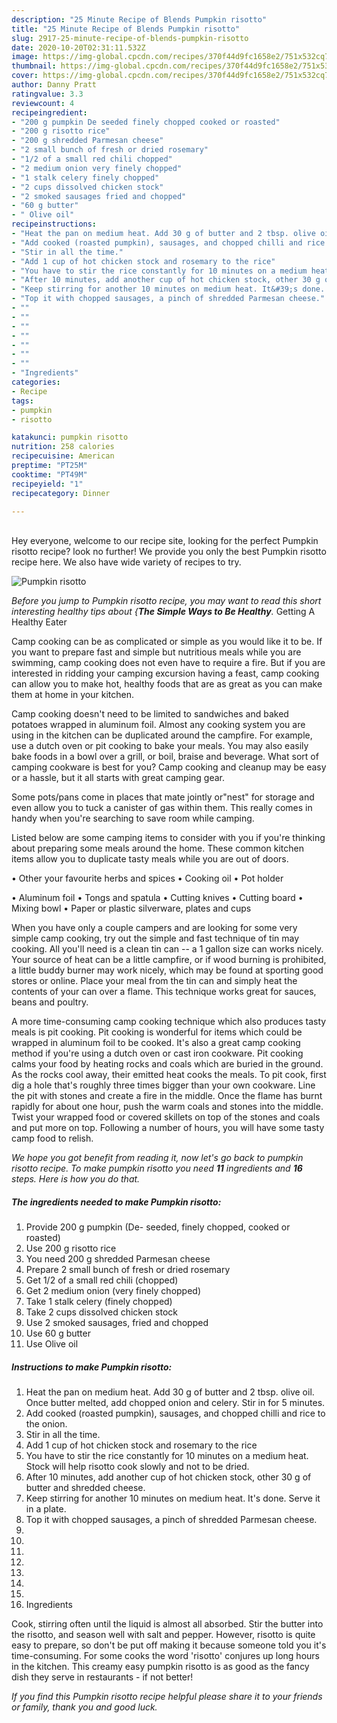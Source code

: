 ```yaml
---
description: "25 Minute Recipe of Blends Pumpkin risotto"
title: "25 Minute Recipe of Blends Pumpkin risotto"
slug: 2917-25-minute-recipe-of-blends-pumpkin-risotto
date: 2020-10-20T02:31:11.532Z
image: https://img-global.cpcdn.com/recipes/370f44d9fc1658e2/751x532cq70/pumpkin-risotto-recipe-main-photo.jpg
thumbnail: https://img-global.cpcdn.com/recipes/370f44d9fc1658e2/751x532cq70/pumpkin-risotto-recipe-main-photo.jpg
cover: https://img-global.cpcdn.com/recipes/370f44d9fc1658e2/751x532cq70/pumpkin-risotto-recipe-main-photo.jpg
author: Danny Pratt
ratingvalue: 3.3
reviewcount: 4
recipeingredient:
- "200 g pumpkin De seeded finely chopped cooked or roasted"
- "200 g risotto rice"
- "200 g shredded Parmesan cheese"
- "2 small bunch of fresh or dried rosemary"
- "1/2 of a small red chili chopped"
- "2 medium onion very finely chopped"
- "1 stalk celery finely chopped"
- "2 cups dissolved chicken stock"
- "2 smoked sausages fried and chopped"
- "60 g butter"
- " Olive oil"
recipeinstructions:
- "Heat the pan on medium heat. Add 30 g of butter and 2 tbsp. olive oil. Once butter melted, add chopped onion and celery. Stir in for 5 minutes."
- "Add cooked (roasted pumpkin), sausages, and chopped chilli and rice to the onion."
- "Stir in all the time."
- "Add 1 cup of hot chicken stock and rosemary to the rice"
- "You have to stir the rice constantly for 10 minutes on a medium heat. Stock will help risotto cook slowly and not to be dried."
- "After 10 minutes, add another cup of hot chicken stock, other 30 g of butter and shredded cheese."
- "Keep stirring for another 10 minutes on medium heat. It&#39;s done. Serve it in a plate."
- "Top it with chopped sausages, a pinch of shredded Parmesan cheese."
- ""
- ""
- ""
- ""
- ""
- ""
- ""
- "Ingredients"
categories:
- Recipe
tags:
- pumpkin
- risotto

katakunci: pumpkin risotto 
nutrition: 258 calories
recipecuisine: American
preptime: "PT25M"
cooktime: "PT49M"
recipeyield: "1"
recipecategory: Dinner

---
```

<br>
Hey everyone, welcome to our recipe site, looking for the perfect Pumpkin risotto recipe? look no further! We provide you only the best Pumpkin risotto recipe here. We also have wide variety of recipes to try.
<br>


![Pumpkin risotto](https://img-global.cpcdn.com/recipes/370f44d9fc1658e2/751x532cq70/pumpkin-risotto-recipe-main-photo.jpg)

<i>Before you jump to Pumpkin risotto recipe, you may want to read this short interesting healthy tips about {<strong>The Simple Ways to Be Healthy</strong>.</i>
Getting A Healthy Eater

    
Camp cooking can be as complicated or simple as you would like it to be. If you want to prepare fast and simple but nutritious meals while you are swimming, camp cooking does not even have to require a fire. But if you are interested in ridding your camping excursion having a feast, camp cooking can allow you to make hot, healthy foods that are as great as you can make them at home in your kitchen.

Camp cooking doesn't need to be limited to sandwiches and baked potatoes wrapped in aluminum foil.  Almost any cooking system you are using in the kitchen can be duplicated around the campfire. For example, use a dutch oven or pit cooking to bake your meals. You may also easily bake foods in a bowl over a grill, or boil, braise and beverage. What sort of camping cookware is best for you? Camp cooking and cleanup may be easy or a hassle, but it all starts with great camping gear.

Some pots/pans come in places that mate jointly or"nest" for storage and even allow you to tuck a canister of gas within them. This really comes in handy when you're searching to save room while camping.

Listed below are some camping items to consider with you if you're thinking about preparing some meals around the home. These common kitchen items allow you to duplicate tasty meals while you are out of doors.


• Other your favourite herbs and spices
• Cooking oil
• Pot holder

• Aluminum foil
• Tongs and spatula
• Cutting knives
• Cutting board
• Mixing bowl
• Paper or plastic silverware, plates and cups

When you have only a couple campers and are looking for some very simple camp cooking, try out the simple and fast technique of tin may cooking. All you'll need is a clean tin can -- a 1 gallon size can works nicely. Your source of heat can be a little campfire, or if wood burning is prohibited, a little buddy burner may work nicely, which may be found at sporting good stores or online. Place your meal from the tin can and simply heat the contents of your can over a flame.  This technique works great for sauces, beans and poultry.

A more time-consuming camp cooking technique which also produces tasty meals is pit cooking. Pit cooking is wonderful for items which could be wrapped in aluminum foil to be cooked.  It's also a great camp cooking method if you're using a dutch oven or cast iron cookware. Pit cooking calms your food by heating rocks and coals which are buried in the ground. As the rocks cool away, their emitted heat cooks the meals. To pit cook, first dig a hole that's roughly three times bigger than your own cookware. Line the pit with stones and create a fire in the middle. Once the flame has burnt rapidly for about one hour, push the warm coals and stones into the middle. Twist your wrapped food or covered skillets on top of the stones and coals and put more on top. Following a number of hours, you will have some tasty camp food to relish.


<i>We hope you got benefit from reading it, now let's go back to pumpkin risotto recipe. To make pumpkin risotto you need <strong>11</strong> ingredients and <strong>16</strong> steps. Here is how you do that.
</i>

##### The ingredients needed to make Pumpkin risotto:

1. Provide 200 g pumpkin (De- seeded, finely chopped, cooked or roasted)
1. Use 200 g risotto rice
1. You need 200 g shredded Parmesan cheese
1. Prepare 2 small bunch of fresh or dried rosemary
1. Get 1/2 of a small red chili (chopped)
1. Get 2 medium onion (very finely chopped)
1. Take 1 stalk celery (finely chopped)
1. Take 2 cups dissolved chicken stock
1. Use 2 smoked sausages, fried and chopped
1. Use 60 g butter
1. Use  Olive oil


##### Instructions to make Pumpkin risotto:

1. Heat the pan on medium heat. Add 30 g of butter and 2 tbsp. olive oil. Once butter melted, add chopped onion and celery. Stir in for 5 minutes.
1. Add cooked (roasted pumpkin), sausages, and chopped chilli and rice to the onion.
1. Stir in all the time.
1. Add 1 cup of hot chicken stock and rosemary to the rice
1. You have to stir the rice constantly for 10 minutes on a medium heat. Stock will help risotto cook slowly and not to be dried.
1. After 10 minutes, add another cup of hot chicken stock, other 30 g of butter and shredded cheese.
1. Keep stirring for another 10 minutes on medium heat. It&#39;s done. Serve it in a plate.
1. Top it with chopped sausages, a pinch of shredded Parmesan cheese.
1. 
1. 
1. 
1. 
1. 
1. 
1. 
1. Ingredients


Cook, stirring often until the liquid is almost all absorbed. Stir the butter into the risotto, and season well with salt and pepper. However, risotto is quite easy to prepare, so don&#39;t be put off making it because someone told you it&#39;s time-consuming. For some cooks the word &#39;risotto&#39; conjures up long hours in the kitchen. This creamy easy pumpkin risotto is as good as the fancy dish they serve in restaurants - if not better! 

<i>If you find this Pumpkin risotto recipe helpful please share it to your friends or family, thank you and good luck.</i>
